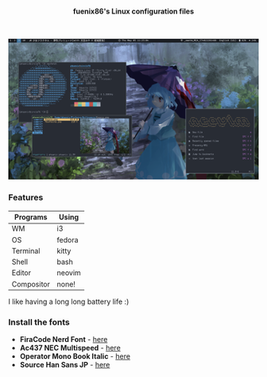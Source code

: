 <h2></h2><br>

<p align="center">
    <b>fuenix86's Linux configuration files</b>
</p>

<h2></h2><br>

<div align="center">
    <img src="rice.png" alt="Rice Preview">
</div>

### Features
| Programs   | Using             |
| ---------- | ----------------- |
| WM         | i3                |
| OS         | fedora            |
| Terminal   | kitty             |
| Shell      | bash              |
| Editor     | neovim            |
| Compositor | none!             |

I like having a long long battery life :)

### Install the fonts
+ **FiraCode Nerd Font** - [here](https://github.com/ryanoasis/nerd-fonts/blob/master/patched-fonts/FiraCode/Regular/complete/Fira%20Code%20Regular%20Nerd%20Font%20Complete%20Mono.ttf)
+ **Ac437 NEC Multispeed** - [here](https://int10h.org/oldschool-pc-fonts/fontlist/font?nec_multispeed)
+ **Operator Mono Book Italic** - [here](https://fontsfree.net/operator-mono-book-italic-2-font-download.html)
+ **Source Han Sans JP** - [here](https://pkgs.org/search/?q=sourcehans)
